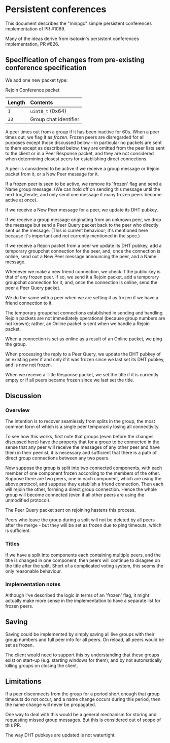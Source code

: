 # Persistent conferences

This document describes the "minpgc" simple persistent conferences
implementation of PR #1069.

Many of the ideas derive from isotoxin's persistent conferences
implementation, PR #826.

## Specification of changes from pre-existing conference specification
We add one new packet type:

Rejoin Conference packet

| Length | Contents                        |
|:-------|:--------------------------------|
| `1`    | `uint8_t` (0x64)                |
| `33`   | Group chat identifier           |


A peer times out from a group if it has been inactive for 60s. When a peer
times out, we flag it as _frozen_. Frozen peers are disregarded for all
purposes except those discussed below - in particular no packets are sent to
them except as described below, they are omitted from the peer lists sent to
the client or in a Peer Response packet, and they are not considered when
determining closest peers for establishing direct connections.

A peer is considered to be active if we receive a group message or Rejoin
packet from it, or a New Peer message for it.

If a frozen peer is seen to be active, we remove its 'frozen' flag and send a
Name group message. (We can hold off on sending this message until the next
tox\_iterate, and only send one message if many frozen peers become active at
once).

If we receive a New Peer message for a peer, we update its DHT pubkey.

If we receive a group message originating from an unknown peer, we drop the
message but send a Peer Query packet back to the peer who directly sent us the
message. (This is current behaviour; it's mentioned here because it's important
and not currently mentioned in the spec.)

If we receive a Rejoin packet from a peer we update its DHT pubkey, add a
temporary groupchat connection for the peer, and, once the connection is
online, send out a New Peer message announcing the peer, and a Name message.

Whenever we make a new friend connection, we check if the public key is that 
of any frozen peer. If so, we send it a Rejoin packet, add a temporary
groupchat connection for it, and, once the connection is online, send the
peer a Peer Query packet.

We do the same with a peer when we are setting it as frozen if we have a
friend connection to it.

The temporary groupchat connections established in sending and handling Rejoin
packets are not immediately operational (because group numbers are not known);
rather, an Online packet is sent when we handle a Rejoin packet.

When a connection is set as online as a result of an Online packet, we ping
the group.

When processing the reply to a Peer Query, we update the DHT pubkey of an
existing peer if and only if it was frozen since we last set its DHT pubkey,
and is now not frozen.

When we receive a Title Response packet, we set the title if it is currently
empty or if all peers became frozen since we last set the title.

## Discussion
### Overview
The intention is to recover seamlessly from splits in the group, the most 
common form of which is a single peer temporarily losing all connectivity.

To see how this works, first note that groups (even before the changes
discussed here) have the property that for a group to be connected in the
sense that any peer will receive the messages of any other peer and have them
in their peerlist, it is necessary and sufficient that there is a path of
direct group connections between any two peers.

Now suppose the group is split into two connected components, with each member
of one component frozen according to the members of the other. Suppose there
are two peers, one in each component, which are using the above protocol, and
suppose they establish a friend connection. Then each will rejoin the other,
forming a direct group connection. Hence the whole group will become connected
(even if all other peers are using the unmodified protocol).

The Peer Query packet sent on rejoining hastens this process.

Peers who leave the group during a split will not be deleted by all peers
after the merge - but they will be set as frozen due to ping timeouts, which
is sufficient.

### Titles
If we have a split into components each containing multiple peers, and the
title is changed in one component, then peers will continue to disagree on the
title after the split. Short of a complicated voting system, this seems the
only reasonable behaviour.

### Implementation notes
Although I've described the logic in terms of an 'frozen' flag, it might 
actually make more sense in the implementation to have a separate list for 
frozen peers.

## Saving
Saving could be implemented by simply saving all live groups with their group
numbers and full peer info for all peers. On reload, all peers would be set as
frozen.

The client would need to support this by understanding that these groups exist
on start-up (e.g. starting windows for them), and by not automatically killing
groups on closing the client.

## Limitations
If a peer disconnects from the group for a period short enough that group
timeouts do not occur, and a name change occurs during this period, then the
name change will never be propagated.

One way to deal with this would be a general mechanism for storing and
requesting missed group messages. But this is considered out of scope of this
PR.

The way DHT pubkeys are updated is not watertight.
